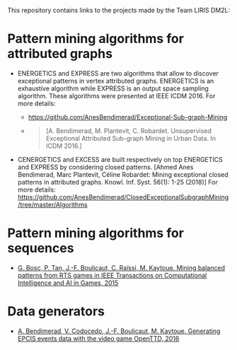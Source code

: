 This repository contains links to the projects made by the Team LIRIS DM2L:

# Pattern mining algorithms for attributed graphs

* ENERGETICS and EXPRESS are two algorithms that allow to discover exceptional patterns in vertex attributed graphs. ENERGETICS is an exhaustive algorithm while EXPRESS is an output space sampling algorithm. These algorithms were presented at IEEE ICDM 2016. For more details:
  * https://github.com/AnesBendimerad/Exceptional-Sub-graph-Mining

  * > [A. Bendimerad, M. Plantevit, C. Robardet. Unsupervised Exceptional Attributed Sub-graph Mining in Urban Data. In ICDM 2016.] 

* CENERGETICS and EXCESS   are built respectively on top  ENERGETICS and EXPRESS by considering closed patterns. 
[Ahmed Anes Bendimerad, Marc Plantevit, Céline Robardet: Mining exceptional closed patterns in attributed graphs. Knowl. Inf. Syst. 56(1): 1-25 (2018)]
For more details: https://github.com/AnesBendimerad/ClosedExceptionalSubgraphMining/tree/master/Algorithms

# Pattern mining algorithms for sequences 
* [G. Bosc, P. Tan, J.-F. Boulicaut, C. Raïssi, M. Kaytoue. Mining balanced patterns from RTS games in IEEE Transactions on Computational Intelligence and AI in Games, 2015](http://guillaume-bosc.github.io/BalanceSpan/)

# Data generators
* [A. Bendimerad, V. Codocedo, J.-F. Boulicaut, M. Kaytoue. Generating EPCIS events data with the video game OpenTTD, 2016](https://anesbendimerad.github.io/EPCIS-Events-Generator-Based-On-OpenTTD/)
